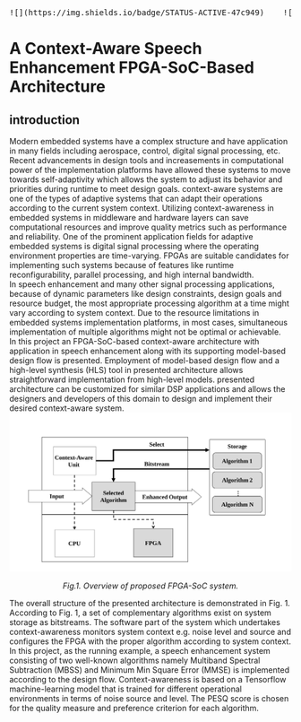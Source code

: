 <pre>![](https://img.shields.io/badge/STATUS-ACTIVE-47c949)    ![](https://img.shields.io/badge/Target%20FPGA--SoC-Intel%20Cyclone%20V-blue)</pre>
# A Context-Aware Speech Enhancement FPGA-SoC-Based Architecture
## introduction
Modern embedded systems have a complex structure and have application in many fields including aerospace, control, digital signal processing, etc. Recent advancements in design tools and increasements in computational power of the implementation platforms have allowed these systems to move towards self-adaptivity which allows the system to adjust its behavior and priorities during runtime to meet design goals. context-aware systems are one of the types of adaptive systems that can adapt their operations according to the current system context. Utilizing context-awareness in embedded systems in middleware and hardware layers can save computational resources and improve quality metrics such as performance and reliability. One of the prominent application fields for adaptive embedded systems is digital signal processing where the operating environment properties are time-varying. FPGAs are suitable candidates for implementing such systems because of features like runtime reconfigurability, parallel processing, and high internal bandwidth.  
In speech enhancement and many other signal processing applications, because of dynamic parameters like design constraints, design goals and resource budget, the most appropriate processing algorithm at a time might vary according to system context. Due to the resource limitations in embedded systems implementation platforms, in most cases, simultaneous implementation of multiple algorithms might not be optimal or achievable.  
In this project an FPGA-SoC-based context-aware architecture with application in speech enhancement along with its supporting model-based design flow is presented. Employment of model-based design flow and a high-level synthesis (HLS) tool in presented architecture allows straightforward implementation from high-level models. presented architecture can be customized for similar DSP applications and allows the designers and developers of this domain to design and implement their desired context-aware system.
![](./Documentation/Figs/Overview.svg)
<p align="center"> <i> Fig.1. Overview of proposed FPGA-SoC system. </i> </p>

The overall structure of the presented architecture is demonstrated in Fig. 1. According to Fig. 1, a set of complementary algorithms exist on system storage as bitstreams. The software part of the system which undertakes context-awareness monitors system context e.g. noise level and source and configures the FPGA with the proper algorithm according to system context.  
In this project, as the running example, a speech enhancement system consisting of two well-known algorithms namely Multiband Spectral Subtraction (MBSS) and Minimum Min Square Error (MMSE) is implemented according to the design flow. Context-awareness is based on a Tensorflow machine-learning model that is trained for different operational environments in terms of noise source and level. The PESQ score is chosen for the quality measure and preference criterion for each algorithm.


